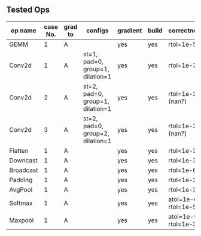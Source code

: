 ## Tested Ops

| op name | case No. | grad to | configs | gradient | build | correctness |
| --- | --- | --- | --- | --- | --- | --- |
| GEMM | 1 | A | | yes | yes | rtol=1e-5 |
| Conv2d | 1 | A | st=1, pad=0, group=1, dilation=1 | yes | yes | rtol=1e-3 |
| Conv2d | 2 | A | st=2, pad=0, group=1, dilation=1 | yes | yes | rtol=1e-3 (nan?)|
| Conv2d | 3 | A | st=2, pad=0, group=2, dilation=1 | yes | yes | rtol=1e-3 (nan?)|
| Flatten | 1 | A | | yes | yes | rtol<1e-30 |
| Downcast | 1 | A | | yes | yes | rtol<1e-30 |
| Broadcast | 1 | A | | yes | yes | rtol=1e-6 |
| Padding | 1 | A | | yes | yes | rtol<1e-30 |
| AvgPool | 1 | A | | yes | yes | rtol<1e-30 |
| Softmax | 1 | A | | yes | yes | atol=1e-6, rtol=1e-5 |
| Maxpool | 1 | A | | yes | yes | atol=1e-5, rtol=1e-30 |
